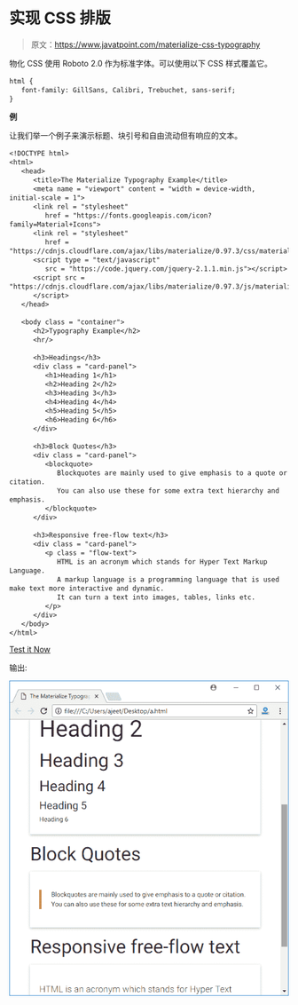 # 实现 CSS 排版

> 原文：<https://www.javatpoint.com/materialize-css-typography>

物化 CSS 使用 Roboto 2.0 作为标准字体。可以使用以下 CSS 样式覆盖它。

```
html {
   font-family: GillSans, Calibri, Trebuchet, sans-serif;
}

```

**例**

让我们举一个例子来演示标题、块引号和自由流动但有响应的文本。

```
<!DOCTYPE html>
<html>
   <head>
      <title>The Materialize Typography Example</title>
      <meta name = "viewport" content = "width = device-width, initial-scale = 1">      
      <link rel = "stylesheet"
         href = "https://fonts.googleapis.com/icon?family=Material+Icons">
      <link rel = "stylesheet"
         href = "https://cdnjs.cloudflare.com/ajax/libs/materialize/0.97.3/css/materialize.min.css">
      <script type = "text/javascript"
         src = "https://code.jquery.com/jquery-2.1.1.min.js"></script>           
      <script src = "https://cdnjs.cloudflare.com/ajax/libs/materialize/0.97.3/js/materialize.min.js">
      </script> 
   </head>

   <body class = "container"> 
      <h2>Typography Example</h2>
      <hr/>

      <h3>Headings</h3>
      <div class = "card-panel">
         <h1>Heading 1</h1>
         <h2>Heading 2</h2>
         <h3>Heading 3</h3>
         <h4>Heading 4</h4>
         <h5>Heading 5</h5>
         <h6>Heading 6</h6>
      </div>

      <h3>Block Quotes</h3>
      <div class = "card-panel">
         <blockquote>
            Blockquotes are mainly used to give emphasis to a quote or citation. 
            You can also use these for some extra text hierarchy and emphasis.
         </blockquote>
      </div>

      <h3>Responsive free-flow text</h3>
      <div class = "card-panel">
         <p class = "flow-text">
            HTML is an acronym which stands for Hyper Text Markup Language.
            A markup language is a programming language that is used make text more interactive and dynamic. 
            It can turn a text into images, tables, links etc.
         </p>
      </div>		  
   </body>
</html>

```

[Test it Now](https://www.javatpoint.com/oprweb/test.jsp?filename=materializecsstypography1)

输出:

![Materialize Typography 1](img/940bed07a5ec5cb6f809151b707747b1.png)